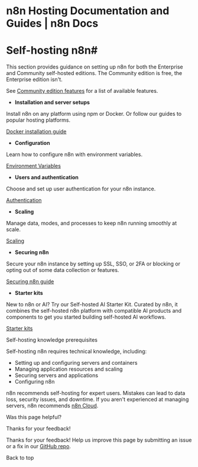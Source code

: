 # n8n Hosting Documentation and Guides | n8n Docs

[ ](https://github.com/n8n-io/n8n-docs/edit/main/docs/hosting/index.md "Edit this page")

# Self-hosting n8n#

This section provides guidance on setting up n8n for both the Enterprise and Community self-hosted editions. The Community edition is free, the Enterprise edition isn't. 

See [Community edition features](community-edition-features/) for a list of available features. 

  * **Installation and server setups**

Install n8n on any platform using npm or Docker. Or follow our guides to popular hosting platforms.

[ Docker installation guide](installation/docker/)

  * **Configuration**

Learn how to configure n8n with environment variables.

[ Environment Variables](configuration/environment-variables/)

  * **Users and authentication**

Choose and set up user authentication for your n8n instance.

[ Authentication](configuration/user-management-self-hosted/)

  * **Scaling**

Manage data, modes, and processes to keep n8n running smoothly at scale.

[ Scaling](scaling/queue-mode/)

  * **Securing n8n**

Secure your n8n instance by setting up SSL, SSO, or 2FA or blocking or opting out of some data collection or features.

[ Securing n8n guide](securing/overview/)

  * **Starter kits**

New to n8n or AI? Try our Self-hosted AI Starter Kit. Curated by n8n, it combines the self-hosted n8n platform with compatible AI products and components to get you started building self-hosted AI workflows.

[ Starter kits](starter-kits/ai-starter-kit/)

Self-hosting knowledge prerequisites

Self-hosting n8n requires technical knowledge, including:

  * Setting up and configuring servers and containers
  * Managing application resources and scaling
  * Securing servers and applications
  * Configuring n8n

n8n recommends self-hosting for expert users. Mistakes can lead to data loss, security issues, and downtime. If you aren't experienced at managing servers, n8n recommends [n8n Cloud](https://n8n.io/cloud/).

Was this page helpful? 

Thanks for your feedback! 

Thanks for your feedback! Help us improve this page by submitting an issue or a fix in our [GitHub repo](https://github.com/n8n-io/n8n-docs). 

Back to top